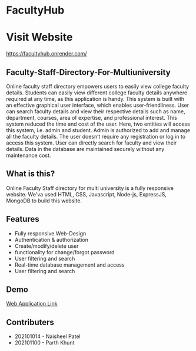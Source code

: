 # FacultyHub

# Visit Website 
https://facultyhub.onrender.com/


## Faculty-Staff-Directory-For-Multiuniversity

Online faculty staff directory empowers users to easily view college faculty details. Students can easily view different college faculty details anywhere required at any time, as this application is handy. This system is built with an effective graphical user interface, which enables user-friendliness. User can search faculty details and view their respective details such as name, department, courses, area of expertise, and professional interest. This system reduced the time and cost of the user. Here, two entities will access this system, i.e. admin and student. Admin is authorized to add and manage all the faculty details. The user doesn’t require any registration or log in to access this system. User can directly search for faculty and view their details. Data in the database are maintained securely without any maintenance cost.


## What is this?

Online Faculty Staff directory for multi university is a fully responsive website. We'va used HTML, CSS, Javascript, Node-js, ExpressJS, MongoDB to build this website.

## Features

- Fully responsive Web-Design
- Authentication & authorization
- Create/modify/delete user
- functionality for change/forgot password
- User filtering and search
- Real-time database management and access
- User filtering and search


## Demo

<a href="https://facultyhub.onrender.com/">Web Application Link </a>



## Contributers

- 202101014 - Naisheel Patel
- 202101100 - Parth Khunt
